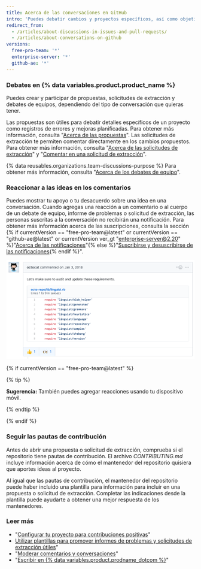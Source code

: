 ```yaml
---
title: Acerca de las conversaciones en GitHub
intro: 'Puedes debatir cambios y proyectos específicos, así como objetivos de equipos o proyectos más amplios, usando diferentes tipos de debates en {% data variables.product.product_name %}.'
redirect_from:
  - /articles/about-discussions-in-issues-and-pull-requests/
  - /articles/about-conversations-on-github
versions:
  free-pro-team: '*'
  enterprise-server: '*'
  github-ae: '*'
---
```


### Debates en {% data variables.product.product_name %}

Puedes crear y participar de propuestas, solicitudes de extracción y debates de equipos, dependiendo del tipo de conversación que quieras tener.

Las propuestas son útiles para debatir detalles específicos de un proyecto como registros de errores y mejoras planificadas. Para obtener más información, consulta "[Acerca de las propuestas](/articles/about-issues)". Las solicitudes de extracción te permiten comentar directamente en los cambios propuestos. Para obtener más información, consulta "[Acerca de las solicitudes de extracción](/articles/about-pull-requests)" y "[Comentar en una solicitud de extracción](/articles/commenting-on-a-pull-request)".

{% data reusables.organizations.team-discussions-purpose %} Para obtener más información, consulta "[Acerca de los debates de equipo](/articles/about-team-discussions)".

### Reaccionar a las ideas en los comentarios

Puedes mostrar tu apoyo o tu desacuerdo sobre una idea en una conversación. Cuando agregas una reacción a un comentario o al cuerpo de un debate de equipo, informe de problemas o solicitud de extracción, las personas suscritas a la conversación no recibirán una notificación. Para obtener más información acerca de las suscripciones, consulta la sección {% if currentVersion == "free-pro-team@latest" or currentVersion == "github-ae@latest" or currentVersion ver_gt "enterprise-server@2.20" %}"[Acerca de las notificaciones](/github/managing-subscriptions-and-notifications-on-github/about-notifications)"{% else %}"[Suscribirse y desuscribirse de las notificaciones](/github/receiving-notifications-about-activity-on-github/subscribing-to-and-unsubscribing-from-notifications){% endif %}".

![Ejemplo de una propuesta con reacciones](/assets/images/help/repository/issue-reactions.png)

{% if currentVersion == "free-pro-team@latest" %}

{% tip %}

**Sugerencia:** También puedes agregar reacciones usando tu dispositivo móvil.

{% endtip %}

{% endif %}
### Seguir las pautas de contribución

Antes de abrir una propuesta o solicitud de extracción, comprueba si el repositorio tiene pautas de contribución. El archivo *CONTRIBUTING.md* incluye información acerca de cómo el mantenedor del repositorio quisiera que aportes ideas al proyecto.

Al igual que las pautas de contribución, el mantenedor del repositorio puede haber incluido una plantilla para información para incluir en una propuesta o solicitud de extracción. Completar las indicaciones desde la plantilla puede ayudarte a obtener una mejor respuesta de los mantenedores.

### Leer más

- "[Configurar tu proyecto para contribuciones positivas](/articles/setting-up-your-project-for-healthy-contributions)"
- [Utilizar plantillas para promover informes de problemas y solicitudes de extracción útiles](/github/building-a-strong-community/using-templates-to-encourage-useful-issues-and-pull-requests)"
- "[Moderar comentarios y conversaciones](/articles/moderating-comments-and-conversations)"
- "[Escribir en {% data variables.product.prodname_dotcom %}](/articles/writing-on-github)"
